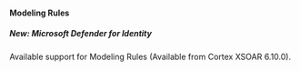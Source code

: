 
#### Modeling Rules

##### New: Microsoft Defender for Identity

Available support for Modeling Rules (Available from Cortex XSOAR 6.10.0).


